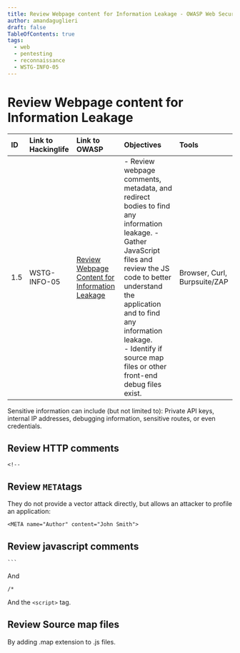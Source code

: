 ```yaml
---
title: Review Webpage content for Information Leakage - OWASP Web Security Testing Guide
author: amandaguglieri
draft: false
TableOfContents: true
tags:
  - web
  - pentesting
  - reconnaissance
  - WSTG-INFO-05
---
```


# Review Webpage content for Information Leakage

|ID|Link to Hackinglife|Link to OWASP|Objectives|Tools|
|:---|:---|:---|:---|:---|
|1.5|WSTG-INFO-05|[Review Webpage Content for Information Leakage](https://owasp.org/www-project-web-security-testing-guide/latest/4-Web_Application_Security_Testing/01-Information_Gathering/05-Review_Webpage_Content_for_Information_Leakage)|- Review webpage comments, metadata, and redirect bodies to find any information leakage.  - Gather JavaScript files and review the JS code to better understand the application and to find any information leakage.  <br>- Identify if source map files or other front-end debug files exist.|Browser, Curl, Burpsuite/ZAP|


Sensitive information can include (but not limited to): Private API keys, internal IP addresses, debugging information, sensitive routes, or even credentials. 

## Review HTTP comments

```
<!--
```

## Review `META`tags

They do not provide a vector attack directly, but allows an attacker to profile an application:

```
<META name="Author" content="John Smith">
```


## Review javascript comments


````
```
````

And

```
/*
```

And the `<script>` tag.


## Review Source map files

By adding .map extension to .js files.

